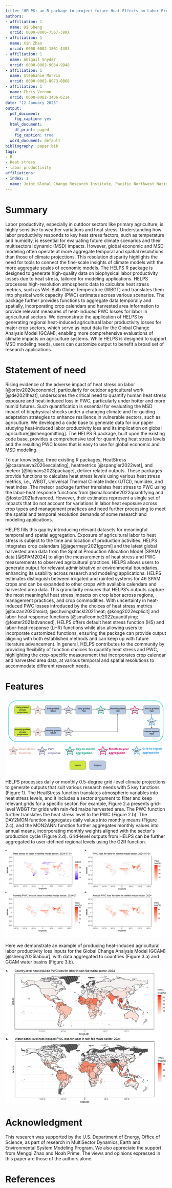 ```yaml
---
title: 'HELPS: an R package to project future Heat Effects on Labor Productivity by Sector'
authors:
- affiliation: 1
  name: Di Sheng
  orcid: 0009-0006-7567-380X
- affiliation: 1
  name: Xin Zhao
  orcid: 0000-0002-1801-4393
- affiliation: 1
  name: Abigail Snyder
  orcid: 0000-0002-9034-9948
- affiliation: 1
  name: Stephanie Morris
  orcid: 0000-0002-8073-0868
- affiliation: 1
  name: Chris Vernon
  orcid: 0000-0002-3406-6214
date: "12 January 2025"
output:
  pdf_document:
    fig_caption: yes
  html_document:
    df_print: paged
    fig_caption: true
  word_document: default
bibliography: paper.bib
tags:
- R
- Heat stress
- labor productivity
affiliations:
- index: 1
  name: Joint Global Change Research Institute, Pacific Northwest National Laboratory, College Park, MD, USA
---
```


# Summary

Labor productivity, especially in outdoor sectors like primary agriculture, is highly sensitive to weather variations and heat stress. Understanding how labor productivity responds to key heat stress factors, such as temperature and humidity, is essential for evaluating future climate scenarios and their multisectoral dynamic (MSD) impacts. However, global economic and MSD modeling often operate at more aggregate temporal and spatial resolutions than those of climate projections. This resolution disparity highlights the need for tools to connect the fine-scale insights of climate models with the more aggregate scales of economic models. The HELPS R package is designed to generate high-quality data on biophysical labor productivity losses due to heat stress, tailored for modeling applications. HELPS processes high-resolution atmospheric data to calculate heat stress metrics, such as Wet-Bulb Globe Temperature (WBGT) and translates them into physical work capacity (PWC) estimates across various scenarios. The package further provides functions to aggregate data temporally and spatially, incorporating crop calendars and harvested area information to provide relevant measures of heat-induced PWC losses for labor in agricultural sectors. We demonstrate the application of HELPS by generating regional heat-induced agricultural labor productivity losses for major crop sectors, which serve as input data for the Global Change Analysis Model (GCAM), enabling more comprehensive evaluations of climate impacts on agriculture systems. While HELPS is designed to support MSD modeling needs, users can customize output to benefit a broad set of research applications.

# Statement of need

Rising evidence of the adverse impact of heat stress on labor [@orlov2020economic], particularly for outdoor agricultural work [@de2021heat], underscores the critical need to quantify human heat stress exposure and heat-induced loss in PWC, particularly under hotter and more humid futures. Such quantification is essential for evaluating the MSD impact of biophysical shocks under a changing climate and for guiding adaptation strategies to enhance resilience in vulnerable sectors, such as agriculture. We developed a code base to generate data for our paper studying heat-induced labor productivity loss and its implication on global agriculture[@shengomitting]. The HELPS R package, built upon the existing code base, provides a comprehensive tool for quantifying heat stress levels and the resulting PWC losses that is easy to use for global economic and MSD modeling.

To our knowledge, three existing R packages, HeatStress [@casanueva2020escalating], heatmetrics [@spangler2022wet], and meteor [@hijmans2023package], deliver related outputs. These packages provide functions to calculate heat stress levels using various heat stress metrics, i.e., WBGT, Universal Thermal Climate Index (UTCI), humidex, and heat index. The meteor package further translates heat stress to PWC using the labor-heat response functions from @smallcombe2022quantifying and @foster2021advanced. However, their estimates represent a single set of impacts that do not account for variations in labor heat exposure across crop types and management practices and need further processing to meet the spatial and temporal resolution demands of some research and modeling applications.

HELPS fills this gap by introducing relevant datasets for meaningful temporal and spatial aggregation. Exposure of agricultural labor to heat stress is subject to the time and location of production activities. HELPS integrates crop calendars [@jagermeyr2021ggcmi] and the latest global harvested area data from the Spatial Production Allocation Model (SPAM) data [@SPAM2024] to align the measurements of heat stress and PWC measurements to observed agricultural practices. HELPS allows users to generate output for relevant administrative or environmental boundaries, enhancing its usability across research and modeling applications. HELPS estimates distinguish between irrigated and rainfed systems for 46 SPAM crops and can be expanded to other crops with available calendars and harvested area data. This granularity ensures that HELPS’s outputs capture the most meaningful heat stress impacts on crop labor across regions, management practices, and crop commodities. With uncertainty in heat-induced PWC losses introduced by the choices of heat stress metrics [@buzan2020moist; @schwingshackl2021heat; @kong2022explicit] and labor-heat response functions [@smallcombe2022quantifying; @foster2021advanced], HELPS offers default heat stress function (HS) and labor-heat-response (LHR) functions while also allowing users to incorporate customized functions, ensuring the package can provide output aligning with both established methods and can keep up with future literature advancement. In general, HELPS contributes to the community by providing flexibility of function choices to quantify heat stress and PWC, highlighting the crop-specific measurement that incorporates crop calendar and harvested area data, at various temporal and spatial resolutions to accommodate different research needs.

# Features

![HELPS package schematic. HELPS can process daily and monthly 0.5-degree grid-level input data. Stars denote package functions.](Schematic.jpg)

HELPS processes daily or monthly 0.5-degree grid-level climate projections to generate outputs that suit various research needs with 5 key functions (Figure 1). The HeatStress function translates atmospheric variables into heat stress levels, and it includes a sector argument to filter and keep relevant grids for a specific sector. For example, Figure 2.a presents grid-level WBGT for grids with rain-fed maize harvested area. The PWC function further translates the heat stress level to the PWC (Figure 2.b). The DAY2MON function aggregates daily values into monthly means (Figure 2.c), and the MON2ANN function further aggregates monthly values into annual means, incorporating monthly weights aligned with the sector's production cycle (Figure 2.d). Grid-level outputs from HELPS can be further aggregated to user-defined regional levels using the G2R function.

![Example plots of outputs from the HELPS package. (a) daily grid-level WBGT for rain-fed maize labor on 2024-07-01. When WBGT is greater than 25 degrees, human physical work capacity (PWC) starts to decrease WBGT = 25 is in grey, above 25 is in red, and below 25 is in purple; (b-d) grid-level heat-induced PWC loss for rain-fed maize labor, at daily (b), monthly (c), and annual (d) levels. Grids shown in panels b-d are grids with rain-fed maize harvested area.](Figure2.jpg)

Here we demonstrate an example of producing heat-induced agricultural labor productivity loss inputs for the Global Change Analysis Model (GCAM) [@sheng2025labour], with data aggregated to countries (Figure 3.a) and GCAM water basins (Figure 3.b).

![Spatial aggregation of HELPS output. (a) aggregated to country level; (b) aggregated to GCAM regional water basin level. Striped areas indicate NA values, representing regions with no rain-fed maize harvested area.](Figure3.jpg)

# Acknowledgment

This research was supported by the U.S. Department of Energy, Office of Science, as part of research in MultiSector Dynamics, Earth and Environmental System Modeling Program. We also appreciate the support from Mengqi Zhao and Noah Prime. The views and opinions expressed in this paper are those of the authors alone.

# References
